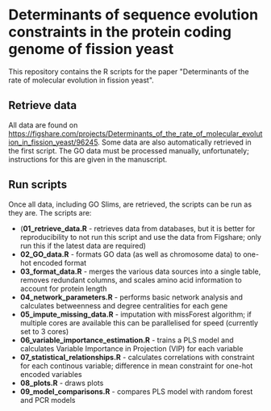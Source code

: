 # Determinants of sequence evolution constraints in the protein coding genome of fission yeast
This repository contains the R scripts for the paper "Determinants of the rate of molecular evolution in fission yeast".

## Retrieve data
All data are found on https://figshare.com/projects/Determinants_of_the_rate_of_molecular_evolution_in_fission_yeast/96245. Some data are also automatically retrieved in the first script. The GO data must be processed manually, unfortunately; instructions for this are given in the manuscript.

## Run scripts
Once all data, including GO Slims, are retrieved, the scripts can be run as they are. The scripts are:
* (**01_retrieve_data.R** - retrieves data from databases, but it is better for reproducibility to not run this script and use the data from Figshare; only run this if the latest data are required)
* **02_GO_data.R** - formats GO data (as well as chromosome data) to one-hot encoded format
* **03_format_data.R** - merges the various data sources into a single table, removes redundant columns, and scales amino acid information to account for protein length
* **04_network_parameters.R** - performs basic network analysis and calculates betweenness and degree centralities for each gene
* **05_impute_missing_data.R** - imputation with missForest algorithm; if multiple cores are available this can be parallelised for speed (currently set to 3 cores)
* **06_variable_importance_estimation.R** - trains a PLS model and calculates Variable Importance in Projection (VIP) for each variable
* **07_statistical_relationships.R** - calculates correlations with constraint for each continous variable; difference in mean constraint for one-hot encoded variables
* **08_plots.R** - draws plots
* **09_model_comparisons.R** - compares PLS model with random forest and PCR models
